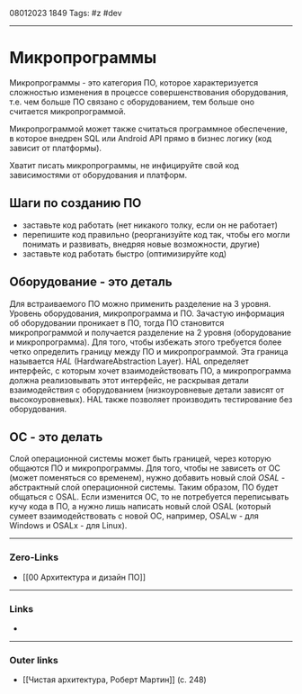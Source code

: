08012023 1849
Tags: #z #dev

---
# Микропрограммы

Микропрограммы - это категория ПО, которое характеризуется сложностью изменения в процессе совершенствования оборудования, т.е. чем больше ПО связано с оборудованием, тем больше оно считается микропрограммой.

Микропрограммой может также считаться программное обеспечение, в которое внедрен SQL или Android API прямо в бизнес логику (код зависит от платформы).

Хватит писать микропрограммы, не инфицируйте свой код зависимостями от оборудования и платформ.

## Шаги по созданию ПО

- заставьте код работать (нет никакого толку, если он не работает)
- перепишите код правильно (реорганизуйте код так, чтобы его могли понимать и развивать, внедряя новые возможности, другие)
- заставьте код работать быстро (оптимизируйте код)

## Оборудование - это деталь

Для встраиваемого ПО можно применить разделение на 3 уровня. Уровень оборудования, микропрограмма и ПО. Зачастую информация об оборудовании проникает в ПО, тогда ПО становится микропрограммой и получается разделение на 2 уровня (оборудование и микропрограмма). Для того, чтобы избежать этого требуется более четко определить границу между ПО и микропрограммой. Эта граница называется *HAL* (HardwareAbstraction Layer). HAL определяет интерфейс, с которым хочет взаимодействовать ПО, а микропрограмма должна реализовывать этот интерфейс, не раскрывая детали взаимодействия с оборудованием (низкоуровневые детали зависят от высокоуровневых). HAL также позволяет производить тестирование без оборудования.

## ОС - это делать

Слой операционной системы может быть границей, через которую общаются ПО и микропрограммы. Для того, чтобы не зависеть от ОС (может поменяться со временем), нужно добавить новый слой *OSAL* - абстрактный слой операционной системы. Таким образом, ПО будет общаться с OSAL. Если изменится ОС, то не потребуется переписывать кучу кода в ПО, а нужно лишь написать новый слой OSAL (который сумеет взаимодействовать с новой ОС, например, OSALw - для Windows и OSALx - для Linux).

---
### Zero-Links
- [[00 Архитектура и дизайн ПО]]

---
### Links
- 

---
### Outer links
- [[Чистая архитектура, Роберт Мартин]] (с. 248)